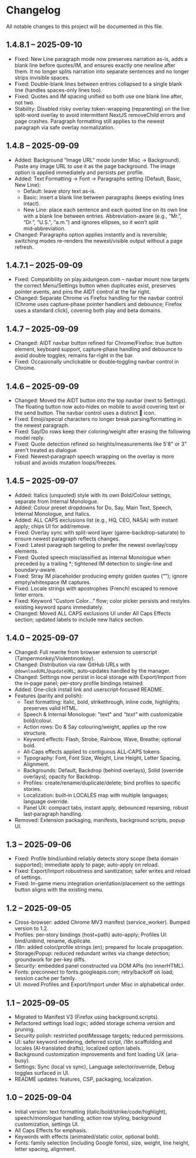 # Changelog

All notable changes to this project will be documented in this file.

## 1.4.8.1 – 2025-09-10
- Fixed: New Line paragraph mode now preserves narration as-is, adds a blank line before quotes/IM, and ensures exactly one newline after them. It no longer splits narration into separate sentences and no longer strips invisible spaces.
- Fixed: Double-blank lines between entries collapsed to a single blank line (handles spaces-only lines too).
- Fixed: Quotes and IM spacing unified so both use one blank line after, not two.
- Stability: Disabled risky overlay token-wrapping (reparenting) on the live split-word overlay to avoid intermittent NextJS removeChild errors and page crashes. Paragraph formatting still applies to the newest paragraph via safe overlay normalization.

## 1.4.8 – 2025-09-09
- Added: Background “Image URL” mode (under Misc → Background). Paste any image URL to use it as the page background. The image option is applied immediately and persists per profile.
- Added: Text Formatting → Font → Paragraphs setting (Default, Basic, New Line):
  - Default: leave story text as-is.
  - Basic: insert a blank line between paragraphs (keeps existing lines intact).
  - New Line: place each sentence and each quoted line on its own line with a blank line between entries. Abbreviation-aware (e.g., “Mr.”, “Dr.”, “U.S.”, “a.m.”) and ignores ellipses, so it won’t split mid‑abbreviation.
- Changed: Paragraphs option applies instantly and is reversible; switching modes re-renders the newest/visible output without a page refresh.

## 1.4.7.1 – 2025-09-09
- Fixed: Compatibility on play.aidungeon.com – navbar mount now targets the correct Menu/Settings button when duplicates exist, preserves pointer events, and pins the AIDT control at the far right.
- Changed: Separate Chrome vs Firefox handling for the navbar control (Chrome uses capture‑phase pointer handlers and debounce; Firefox uses a standard click), covering both play and beta domains.

## 1.4.7 – 2025-09-09
- Changed: AIDT navbar button refined for Chrome/Firefox: true button element, keyboard support, capture‑phase handling and debounce to avoid double toggles; remains far‑right in the bar.
- Fixed: Occasionally unclickable or double‑toggling navbar control in Chrome.

## 1.4.6 – 2025-09-09
- Changed: Moved the AIDT button into the top navbar (next to Settings). The floating button now auto‑hides on mobile to avoid covering text or the send button. The navbar control uses a distinct 🧩 icon.
- Fixed: Emoji/special characters no longer break parsing/formatting in the newest paragraph.
- Fixed: Say/Do rows keep their coloring/weight after erasing the following model reply.
- Fixed: Quote detection refined so heights/measurements like 5'8" or 3" aren’t treated as dialogue.
- Fixed: Newest‑paragraph speech wrapping on the overlay is more robust and avoids mutation loops/freezes.

## 1.4.5 – 2025-09-07
- Added: Italics (unquoted) style with its own Bold/Colour settings, separate from Internal Monologue.
- Added: Colour preset dropdowns for Do, Say, Main Text, Speech, Internal Monologue, and Italics.
- Added: ALL CAPS exclusions list (e.g., HQ, CEO, NASA) with instant apply; chips UI for add/remove.
- Fixed: Overlay sync with split-word layer (game-backdrop-saturate) to ensure newest paragraph reflects changes.
- Fixed: Latest paragraph targeting to prefer the newest overlay/copy elements.
- Fixed: Quoted speech misclassified as Internal Monologue when preceded by a trailing *; tightened IM detection to single-line and boundary-aware.
- Fixed: Stray IM placeholder producing empty golden quotes (“”); ignore empty/whitespace IM captures.
- Fixed: Locale strings with apostrophes (French) escaped to remove linter errors.
- Fixed: Keyword “Custom Color…” flow; color picker persists and restyles existing keyword spans immediately.
- Changed: Moved ALL CAPS exclusions UI under All Caps Effects section; updated labels to include new Italics section.

## 1.4.0 – 2025-09-07
- Changed: Full rewrite from browser extension to userscript (Tampermonkey/Violentmonkey).
- Changed: Distribution via raw GitHub URLs with `@downloadURL`/`@updateURL`; auto‑updates handled by the manager.
- Changed: Settings now persist in local storage with Export/Import from the in‑page panel; per‑story profile bindings retained.
- Added: One‑click install link and userscript‑focused README.
- Features (parity and polish):
  - Text formatting: italic, bold, strikethrough, inline code, highlights; preserves valid HTML.
  - Speech & Internal Monologue: "text" and *"text"* with customizable bold/colour.
  - Action rows: Do & Say colouring/weight, applies up the row structure.
  - Keyword effects: Flash, Strobe, Rainbow, Wave, Breathe; optional bold.
  - All‑Caps effects applied to contiguous ALL‑CAPS tokens.
  - Typography: Font, Font Size, Weight, Line Height, Letter Spacing, Alignment.
  - Backgrounds: Default, Backdrop (behind overlays), Solid (override overlays); opacity for Backdrop.
  - Profiles: create/rename/duplicate/delete; bind profiles to specific stories.
  - Localization: built‑in LOCALES map with multiple languages; language override.
  - Panel UX: compact tabs, instant apply, debounced reparsing, robust last‑paragraph handling.
- Removed: Extension packaging, manifests, background scripts, popup UI.

## 1.3 – 2025-09-06
- Fixed: Profile bind/unbind reliably detects story scope (beta domain supported); immediate apply to page; auto-apply on reload.
- Fixed: Export/Import robustness and sanitization; safer writes and reload of settings.
- Fixed: In-game menu integration orientation/placement so the settings button aligns with the existing menu.

## 1.2 – 2025-09-05
- Cross-browser: added Chrome MV3 manifest (service_worker). Bumped version to 1.2.
- Profiles: per-story bindings (host+path) auto-apply; Profiles UI: bind/unbind, rename, duplicate.
- i18n: added color/profile strings (en); prepared for locale propagation.
- Storage/Popup: reduced redundant writes via change detection; groundwork for per-key diffs.
- Security: embedded panel constructed via DOM APIs (no innerHTML).
- Fonts: preconnect to fonts.googleapis.com; retry/backoff on load; session cache per family.
- UI: moved Profiles and Export/Import under Misc in alphabetical order.

## 1.1 – 2025-09-05
- Migrated to Manifest V3 (Firefox using background.scripts).
- Refactored settings load logic; added storage schema version and pruning.
- Security polish: restricted postMessage targets; reduced permissions.
- UI: safer keyword rendering, deferred script, i18n scaffolding and locales (AI‑translated drafts), localized option labels.
- Background customization improvements and font loading UX (aria-busy).
- Settings: Sync (local vs sync), Language selector/override, Debug toggles surfaced in UI.
- README updates: features, CSP, packaging, localization.

## 1.0 – 2025-09-04
- Initial version: text formatting (italic/bold/strike/code/highlight), speech/monologue handling, action row styling, background customization, settings UI.
- All Caps Effects for emphasis.
- Keywords with effects (animated/static color, optional bold).
- Fonts: family selection (including Google fonts), size, weight, line height, letter spacing, alignment.


